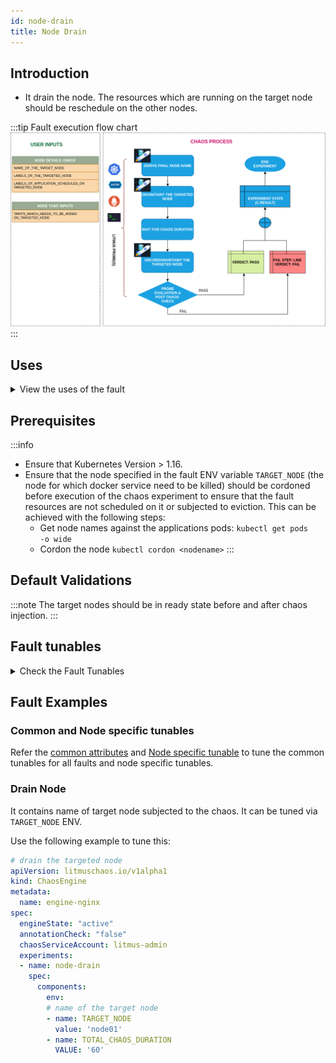 ```yaml
---
id: node-drain
title: Node Drain
---
```

## Introduction

- It drain the node. The resources which are running on the target node should be reschedule on the other nodes.

:::tip Fault execution flow chart 
![Node Drain](./static/images/node-drain.png)
:::

## Uses
<details>
<summary>View the uses of the fault</summary>
<div>
Coming soon.
</div>
</details>

## Prerequisites
:::info
- Ensure that Kubernetes Version > 1.16.
- Ensure that the node specified in the fault ENV variable <code>TARGET_NODE</code> (the node for which docker service need to be killed) should be cordoned before execution of the chaos experiment to ensure that the fault resources are not scheduled on it or subjected to eviction. This can be achieved with the following steps:
  - Get node names against the applications pods: <code>kubectl get pods -o wide</code>
  - Cordon the node <code>kubectl cordon &lt;nodename&gt;</code>
:::

## Default Validations
:::note
The target nodes should be in ready state before and after chaos injection.
:::

## Fault tunables
<details>
    <summary>Check the Fault Tunables</summary>
    <h2>Mandatory Fields</h2>
    <table>
      <tr>
        <th> Variables </th>
        <th> Description </th>
        <th> Notes </th>
      </tr>
      <tr>
        <td> TARGET_NODE </td>
        <td> Name of the node to be tainted</td>
        <td> </td>
      </tr>
      <tr>
        <td> NODE_LABEL </td>
        <td> It contains node label, which will be used to filter the target node if <code>TARGET_NODE</code> ENV is not set </td>
        <td>It is mutually exclusive with the <code>TARGET_NODE</code> ENV. If both are provided then it will use the <code>TARGET_NODE</code> </td>
      </tr>
    </table>
    <h2>Optional Fields</h2>
    <table>
      <tr>
        <th> Variables </th>
        <th> Description </th>
        <th> Notes </th>
      </tr>
      <tr>
        <td> TOTAL_CHAOS_DURATION </td>
        <td> The time duration for chaos insertion (seconds)  </td>
        <td> Defaults to 60s </td>
      </tr>
      <tr>
        <td> LIB </td>
        <td> The chaos lib used to inject the chaos </td>
        <td> Defaults to `litmus` </td>
      </tr>
      <tr>
        <td> RAMP_TIME </td>
        <td> Period to wait before injection of chaos in sec </td>
        <td> Eg. 30 </td>
      </tr>
    </table>
</details>

## Fault Examples
### Common and Node specific tunables
Refer the [common attributes](../../common-tunables-for-all-faults) and [Node specific tunable](./common-tunables-for-node-faults) to tune the common tunables for all faults and node specific tunables.  

### Drain Node

It contains name of target node subjected to the chaos. It can be tuned via `TARGET_NODE` ENV.

Use the following example to tune this:

[embedmd]:# (./static/manifests/node-drain/node-drain.yaml yaml)
```yaml
# drain the targeted node
apiVersion: litmuschaos.io/v1alpha1
kind: ChaosEngine
metadata:
  name: engine-nginx
spec:
  engineState: "active"
  annotationCheck: "false"
  chaosServiceAccount: litmus-admin
  experiments:
  - name: node-drain
    spec:
      components:
        env:
        # name of the target node
        - name: TARGET_NODE
          value: 'node01'
        - name: TOTAL_CHAOS_DURATION
          VALUE: '60'
```
